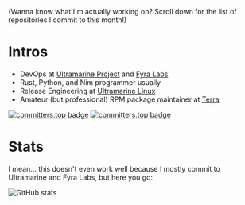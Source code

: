 (Wanna know what I'm actually working on? Scroll down for the list of repositories I commit to this month!)

# Intros

- DevOps at [Ultramarine Project](https://ultramarine-linux.org) and [Fyra Labs](https://fyralabs.com)
- Rust, Python, and Nim programmer usually
- Release Engineering at [Ultramarine Linux](https://github.com/Ultramarine-Linux)
- Amateur (but professional) RPM package maintainer at [Terra](https://github.com/terrapkg/packages)

[![committers.top badge](https://user-badge.committers.top/hong_kong/madonuko.svg)](https://user-badge.committers.top/hong_kong/madonuko)
[![committers.top badge](https://user-badge.committers.top/hong_kong_public/madonuko.svg)](https://user-badge.committers.top/hong_kong_public/madonuko)

# Stats

I mean… this doesn't even work well because I mostly commit to Ultramarine and Fyra Labs, but here you go:

![GitHub stats](https://github-readme-stats.vercel.app/api?username=madonuko&show=reviews,discussions_started,discussions_answered,prs_merged,prs_merged_percentage&show_icons=true&theme=transparent)
